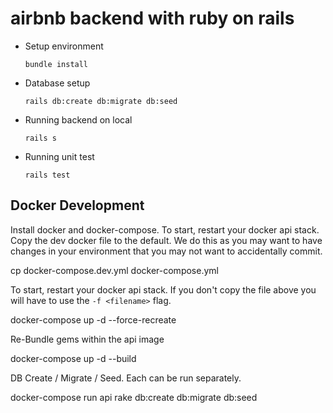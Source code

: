 # airbnb backend with ruby on rails

* Setup environment

  `bundle install`

* Database setup

  `rails db:create db:migrate db:seed`

* Running backend on local

  `rails s`

* Running unit test

  `rails test`

## Docker Development

Install docker and docker-compose. To start, restart your docker api stack.
Copy the dev docker file to the default. We do this as you may want to have changes
in your environment that you may not want to accidentally commit.

  cp docker-compose.dev.yml docker-compose.yml

To start, restart your docker api stack. If you don't copy the file above you will
have to use the ```-f <filename>``` flag.

  docker-compose up -d --force-recreate

Re-Bundle gems within the api image

  docker-compose up -d --build

DB Create / Migrate / Seed.  Each can be run separately.

  docker-compose run api rake db:create db:migrate db:seed
